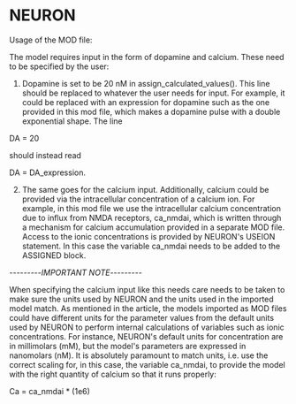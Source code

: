 NEURON
======

Usage of the MOD file:

The model requires input in the form of dopamine and calcium. These need to be specified by the user:

1. Dopamine is set to be 20 nM in assign_calculated_values(). This line should be replaced to whatever the user needs for input. For example, it could be replaced with an expression for dopamine such as the one provided in this mod file, which makes a dopamine pulse with a double exponential shape. The line 

DA = 20 

should instead read 

DA = DA_expression.

2. The same goes for the calcium input. Additionally, calcium could be provided via the intracellular concentration of a calcium ion. For example, in this mod file we use the intracellular calcium concentration due to influx from NMDA receptors, ca_nmdai, which is written through a mechanism for calcium accumulation provided in a separate MOD file. Access to the ionic concentrations is provided by NEURON's USEION statement. In this case the variable ca_nmdai needs to be added to the ASSIGNED block. 


---------*IMPORTANT NOTE*---------


When specifying the calcium input like this needs care needs to be taken to make sure the units used by NEURON and the units used in the imported model match. As mentioned in the article, the models imported as MOD files could have different units for the parameter values from the default units used by NEURON to perform internal calculations of variables such as ionic concentrations. For instance, NEURON's default units for concentration are in millimolars (mM), but the model's parameters are expressed in nanomolars (nM). It is absolutely paramount to match units, i.e. use the correct scaling for, in this case, the variable ca_nmdai, to provide the model with the right quantity of calcium so that it runs properly:

Ca = ca_nmdai * (1e6)